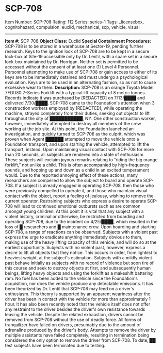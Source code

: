 # SCP-708
Item Number: SCP-708
Rating: 112
Series: series-1
Tags: _licensebox, cognitohazard, compulsion, euclid, mechanical, scp, vehicle, visual

---

**Item #:** SCP-708
**Object Class:** Euclid
**Special Containment Procedures:** SCP-708 is to be stored in a warehouse at Sector-19, pending further research. Keys to the ignition lock of SCP-708 are to be kept in a secure lock-box at Site-19 accessible only by Dr. Lentil, with a spare set in a secure lock-box maintained by Dr. Horrigan. Neither set is permitted to be accessed without the consent of at least one (1) Level 4 Personnel. Personnel attempting to make use of SCP-708 or gain access to either of its keys are to be immediately detained and must undergo a psychological evaluation. Keys are to be used in an alternating fashion, so as not to cause excessive wear to them.
**Description:** SCP-708 is an orange Toyota Model 7FDU80 7-Series Forklift with a typical lift capacity of 8 metric tonnes. Records indicate it was purchased by [REDACTED] on 7/13/████ and delivered 7/30/████. SCP-708 came to the Foundation's attention when 3 construction workers employed by [REDACTED], while operating the machine, strayed completely from their duties, seeking out objects to lift throughout the city of ███████████, NY. One other construction worker, however, immediately attempted to destroy all members of the crew working at the job site. At this point, the Foundation launched an investigation, and quickly turned to SCP-708 as the culprit, which was proven when Agent ██████ attempted to move the vehicle onto a Foundation transport, and upon starting the vehicle, attempted to lift the transport, instead.
Upon maintaining visual contact with SCP-708 for more than 20 seconds, all subjects are rendered into a state of enthusiasm. These subjects will exclaim joyous remarks relating to “riding the big orange forklift,” not unlike a child. This is often accompanied by high-frequency sounds, and hopping up and down as a child in an excited temperament would. Due to the reported annoying effect of these actions, many researchers are compelled to allow the subject to board and operate SCP-708. If a subject is already engaged in operating SCP-708, then those who were previously compelled to operate it, and those who maintain visual contact with the object, report a feeling of jealousy, wishing to remove the current operator. Restraining subjects who express a desire to operate SCP-708 will lead to continued emotional outbursts such as are common amongst young children. At this point it is vital that any subject with a violent history, criminal or otherwise, be restricted from boarding and operating SCP-708, due to the incident on 4/25/████, which resulted in the loss of █ researchers and █ maintenance crew.
Upon boarding and starting SCP-708, a range of reactions can be observed. Subjects with a violent past express the urge to eradicate anything immediately obvious to them, making use of the heavy lifting capacity of this vehicle, and will do so at the earliest opportunity. Subjects with no violent past, however, express a desire to lift all objects that they notice. This occurs in order, from lightest to heaviest weight, at the subject's estimation. Subjects with a mildly violent past behave initially as subjects with no record of violence but soon tire of this course and seek to destroy objects at first, and subsequently human beings, lifting heavy objects and using the forklift as a makeshift battering ram.
No fuel has been added to the vehicle since the Foundation's acquisition, nor does the vehicle produce any detectable emissions. It has been theorized by Dr. Lentil that SCP-708 may feed on a driver's enthusiasm. This theory is supported by an apparent weariness after the driver has been in contact with the vehicle for more than approximately 1 hour. It has also been recently noted that the vehicle itself does not offer any restraint to the driver besides the driver's own resistance towards leaving the vehicle. Despite the related exhaustion, drivers cannot be removed from SCP-708 without the use of deadly force. All forms of tranquilizer have failed on drivers, presumably due to the amount of adrenaline produced by the driver's body. Attempts to remove the driver by multiple assistants have failed completely, resulting in termination being considered the only option to remove the driver from SCP-708. To date, ██ test subjects have been terminated due to testing.